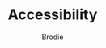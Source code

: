 ---
layout: post
title: Accessibility
author: Brodie
section: visit
categories: [visit, brodie]
audience: ""
keywords: ""
goals: ""
actions: ""
---